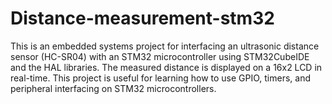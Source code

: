 # Distance-measurement-stm32
This is an embedded systems project for interfacing an ultrasonic distance sensor (HC-SR04) with an STM32 microcontroller using STM32CubeIDE and the HAL libraries. The measured distance is displayed on a 16x2 LCD in real-time. This project is useful for learning how to use GPIO, timers, and peripheral interfacing on STM32 microcontrollers.
